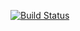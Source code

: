 [![Build Status](https://travis-ci.org/kytarovy-zpevnik/backend.svg?branch=master)](https://travis-ci.org/kytarovy-zpevnik/backend)

